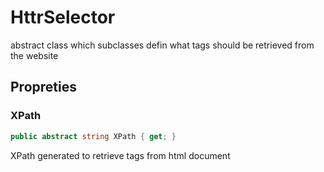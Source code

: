 # HttrSelector

abstract class which subclasses defin what tags should be retrieved from the website

## Propreties

### XPath
```c#
public abstract string XPath { get; }
```
XPath generated to retrieve tags from html document
